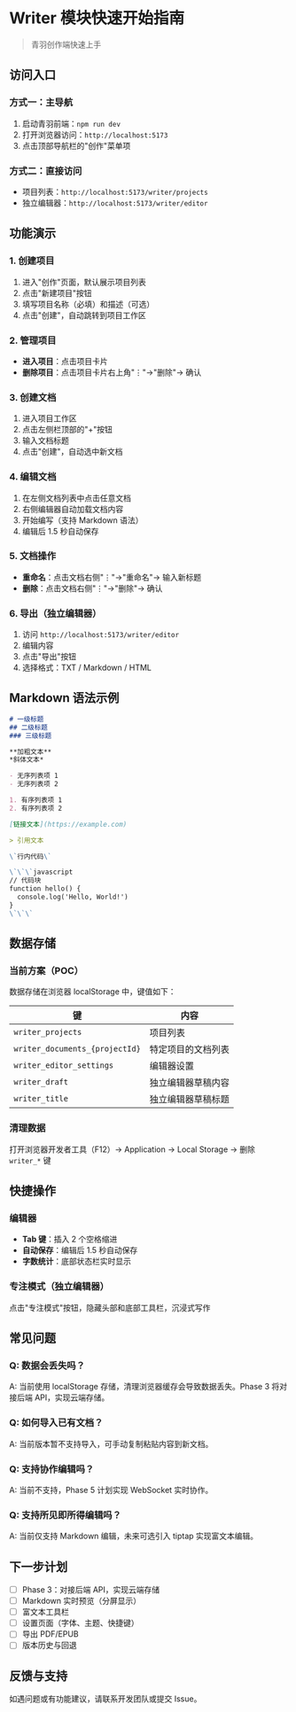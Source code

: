# Writer 模块快速开始指南

> 青羽创作端快速上手

## 访问入口

### 方式一：主导航
1. 启动青羽前端：`npm run dev`
2. 打开浏览器访问：`http://localhost:5173`
3. 点击顶部导航栏的"创作"菜单项

### 方式二：直接访问
- 项目列表：`http://localhost:5173/writer/projects`
- 独立编辑器：`http://localhost:5173/writer/editor`

## 功能演示

### 1. 创建项目

1. 进入"创作"页面，默认展示项目列表
2. 点击"新建项目"按钮
3. 填写项目名称（必填）和描述（可选）
4. 点击"创建"，自动跳转到项目工作区

### 2. 管理项目

- **进入项目**：点击项目卡片
- **删除项目**：点击项目卡片右上角"⋮"→"删除"→ 确认

### 3. 创建文档

1. 进入项目工作区
2. 点击左侧栏顶部的"+"按钮
3. 输入文档标题
4. 点击"创建"，自动选中新文档

### 4. 编辑文档

1. 在左侧文档列表中点击任意文档
2. 右侧编辑器自动加载文档内容
3. 开始编写（支持 Markdown 语法）
4. 编辑后 1.5 秒自动保存

### 5. 文档操作

- **重命名**：点击文档右侧"⋮"→"重命名"→ 输入新标题
- **删除**：点击文档右侧"⋮"→"删除"→ 确认

### 6. 导出（独立编辑器）

1. 访问 `http://localhost:5173/writer/editor`
2. 编辑内容
3. 点击"导出"按钮
4. 选择格式：TXT / Markdown / HTML

## Markdown 语法示例

```markdown
# 一级标题
## 二级标题
### 三级标题

**加粗文本**
*斜体文本*

- 无序列表项 1
- 无序列表项 2

1. 有序列表项 1
2. 有序列表项 2

[链接文本](https://example.com)

> 引用文本

\`行内代码\`

\`\`\`javascript
// 代码块
function hello() {
  console.log('Hello, World!')
}
\`\`\`
```

## 数据存储

### 当前方案（POC）

数据存储在浏览器 localStorage 中，键值如下：

| 键 | 内容 |
| --- | --- |
| `writer_projects` | 项目列表 |
| `writer_documents_{projectId}` | 特定项目的文档列表 |
| `writer_editor_settings` | 编辑器设置 |
| `writer_draft` | 独立编辑器草稿内容 |
| `writer_title` | 独立编辑器草稿标题 |

### 清理数据

打开浏览器开发者工具（F12）→ Application → Local Storage → 删除 `writer_*` 键

## 快捷操作

### 编辑器

- **Tab 键**：插入 2 个空格缩进
- **自动保存**：编辑后 1.5 秒自动保存
- **字数统计**：底部状态栏实时显示

### 专注模式（独立编辑器）

点击"专注模式"按钮，隐藏头部和底部工具栏，沉浸式写作

## 常见问题

### Q: 数据会丢失吗？
A: 当前使用 localStorage 存储，清理浏览器缓存会导致数据丢失。Phase 3 将对接后端 API，实现云端存储。

### Q: 如何导入已有文档？
A: 当前版本暂不支持导入，可手动复制粘贴内容到新文档。

### Q: 支持协作编辑吗？
A: 当前不支持，Phase 5 计划实现 WebSocket 实时协作。

### Q: 支持所见即所得编辑吗？
A: 当前仅支持 Markdown 编辑，未来可选引入 tiptap 实现富文本编辑。

## 下一步计划

- [ ] Phase 3：对接后端 API，实现云端存储
- [ ] Markdown 实时预览（分屏显示）
- [ ] 富文本工具栏
- [ ] 设置页面（字体、主题、快捷键）
- [ ] 导出 PDF/EPUB
- [ ] 版本历史与回退

## 反馈与支持

如遇问题或有功能建议，请联系开发团队或提交 Issue。

